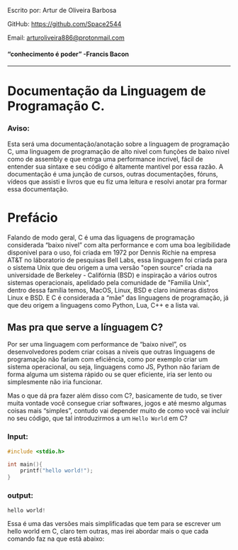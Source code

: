 Escrito por: Artur de Oliveira Barbosa

GitHub: https://github.com/Space2544

Email: arturoliveira886@protonmail.com

#### “conhecimento é poder” -Francis Bacon
___
# Documentação da Linguagem de Programação C.

### Aviso:

Esta será uma documentação/anotação sobre a linguagem de programação C, uma linguagem de programação de alto nivel com funções de baixo nivel como de 
assembly e que entrga uma performance incrivel, fácil de entender sua sintaxe e seu código é altamente mantivel por essa razão. 
A documentação é uma junção de cursos, outras documentações, fóruns, vídeos que assisti e livros que eu fiz uma leitura e resolvi anotar pra formar essa 
documentação.


# Prefácio

 Falando de modo geral, C é uma das liguagens de programação considerada “baixo nivel” com alta performance e com uma boa legibilidade disponivel para o
uso, foi criada em 1972 por Dennis Richie na empresa AT&T no láboratorio de pesquisas Bell Labs, essa linguagem foi criada para o sistema Unix que deu 
origem a uma versão "open source" criada na universidade de Berkeley - Califórnia (BSD) e inspiração a vários outros sistemas operacionais, apelidado pela 
comunidade de "Familia Unix", dentro dessa família temos, MacOS, Linux, BSD e claro inúmeras distros Linux e BSD.
 E C é considerada a “mãe” das linguagens de programação, já que deu origem a linguagens como Python, Lua, C++ e a lista vai.

## Mas pra que serve a línguagem C?

 Por ser uma linguagem com performance de “baixo nivel”, os desenvolvedores podem criar coisas a niveis que outras linguagens de programação não fariam com
eficiência, como por exemplo criar um sistema operacional, ou seja, linguagens como JS, Python não fariam de forma alguma um sistema rápido ou se quer 
eficiente, iria ser lento ou simplesmente não iria funcionar.

 Mas o que dá pra fazer além disso com C?, basicamente de tudo, se tiver muita vontade você consegue criar softwares, jogos e até mesmo algumas coisas mais 
“simples”, contudo vai depender muito de como você vai incluir no seu código, que tal introduzirmos a um `Hello World` em C?

### Input:

```C 
#include <stdio.h>

int main(){
    printf("hello world!");
}
```

### output:
```C
hello world!
```
 
 Essa é uma das versões mais simplificadas que tem para se escrever um hello world em C, claro tem outras, mas irei abordar mais o que cada comando faz na
que está abaixo:

